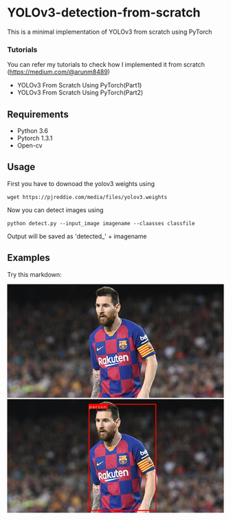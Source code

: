 # YOLOv3-detection-from-scratch
This is a minimal implementation of YOLOv3 from scratch using PyTorch 

### Tutorials
You can refer my tutorials to check how I implemented it from scratch (https://medium.com/@arunm8489)
* YOLOv3 From Scratch Using PyTorch(Part1)
* YOLOv3 From Scratch Using PyTorch(Part2)



## Requirements
* Python 3.6
* Pytorch 1.3.1
* Open-cv

## Usage

First you have to downoad the yolov3 weights using

```
wget https://pjreddie.com/media/files/yolov3.weights 
```

Now you can detect images using

```
python detect.py --input_image imagename --claasses classfile
```

Output will be saved as 'detected_' + imagename


## Examples


Try this markdown:

![image](https://github.com/arunm8489/YOLOv3-detection-from-scratch/blob/master/messi.jpg)
![detected image](https://github.com/arunm8489/YOLOv3-detection-from-scratch/blob/master/detected_messi.jpg)




